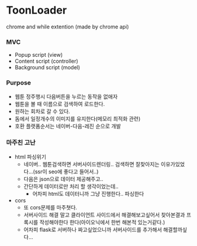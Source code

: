 # **ToonLoader**

chrome and while extention (made by chrome api)

### MVC
- Popup script (view)
- Content script (controller)
- Background script (model)

### Purpose

* 웹툰 정주행시 다음버튼을 누르는 동작을 없애자
* 웹툰을 볼 때 이름으로 검색하여 로드한다.
* 원하는 회차로 갈 수 있다.
* 돔에서 일정개수의 이미지를 유지한다(메모리 최적화 관련)
* 호환 플랫폼순서는 네이버-다음-레진 순으로 개발

### 마주친 고난

* html 파싱위기
  + 네이버.. 웹툰검색하면 서버사이드렌더링.. 검색하면 잘찾아지는 이유가있었다...(ssr이 seo에 좋다고 들어서..)
  + 다음은 json으로 데이터 제공해주고..
  + 간단하게 데이터로만 처리 할 생각이었는데..
    - 어차피 html도 데이터니까 그냥 진행한다.. 파싱한다
* cors
  + 또 cors문제를 마주쳣다.
  + 서버사이드 해결 말고 클라이언트 사이드에서 해결해보고싶어서 찾아본결과 프록시를 작성해야한다 한다(아이오닉에서 한번 해본적 있는거같다.)
  + 어차피 flask로 서버하나 짜고싶었으니까 서버사이드를 추가해서 해결할까싶다...
